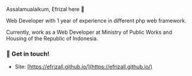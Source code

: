 Assalamualaikum, Efrizal here 👋

Web Developer with 1 year of experience in different php web framework.

Currently, work as a Web Developer at Ministry of Public Works and Housing of the Republic of Indonesia.

### 💬 Get in touch!
- Site: [https://efrizall.github.io/](https://efrizall.github.io/)

<!---
efrizall/efrizall is a ✨ special ✨ repository because its `README.md` (this file) appears on your GitHub profile.
You can click the Preview link to take a look at your changes.
--->
